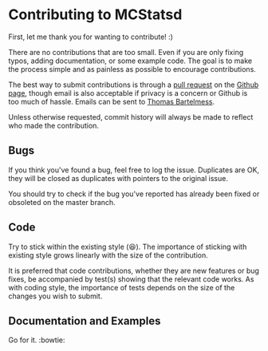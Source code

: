 # Contributing to MCStatsd

First, let me thank you for wanting to contribute! :)

There are no contributions that are too small. Even if you are only fixing
typos, adding documentation, or some example code. The goal is to make the 
process simple and as painless as possible to encourage contributions.

The best way to submit contributions is through a
[pull request](https://help.github.com/articles/using-pull-requests) on the
[Github page](https://github.com/Marketcircle/MCStatsd), though email is
also acceptable if privacy is a concern or Github is too much of hassle.
Emails can be sent to [Thomas Bartelmess](mailto://tbartelmess@marketcircle.com).

Unless otherwise requested, commit history will always be made to reflect
who made the contribution.


## Bugs

If you think you've found a bug, feel free to log the issue. Duplicates
are OK, they will be closed as duplicates with pointers to the original
issue. 

You should try to check if the bug you've reported has already been
fixed or obsoleted on the master branch.


## Code

Try to stick within the existing style (:laughing:). The importance of
sticking with existing style grows linearly with the size of the
contribution.

It is preferred that code contributions, whether they are new features or
bug fixes, be accompanied by test(s) showing that the relevant code works.
As with coding style, the importance of tests depends on the size of the
changes you wish to submit.



## Documentation and Examples

Go for it. :bowtie:



